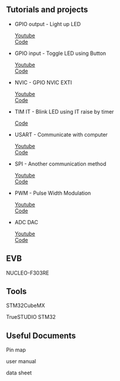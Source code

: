 
## Tutorials and projects

* GPIO output - Light up LED

  [Youtube](https://www.youtube.com/watch?v=NC-FxCnxLOs&list=PLW3_1YS4he7W4P_cRSNnJFSC1DgqUJsCB&index=1)   
  [Code](https://github.com/cilegann/2018SPRING_Opto-mechatronics-Labs/tree/master/projects/1_GPIO-LED_Blink_CUBE)   
  
* GPIO input - Toggle LED using Button

  [Youtube](https://www.youtube.com/watch?v=Po5o8U2RPC8&index=2&list=PLW3_1YS4he7W4P_cRSNnJFSC1DgqUJsCB)   
  [Code](https://github.com/cilegann/2018SPRING_Opto-mechatronics-Labs/tree/master/projects/2_GPIO-But_LED)   
  
* NVIC - GPIO NVIC EXTI

  [Youtube](https://www.youtube.com/watch?v=h8oSqBWpWUc&list=PLW3_1YS4he7W4P_cRSNnJFSC1DgqUJsCB&index=3)   
  [Code](https://github.com/cilegann/2018SPRING_Opto-mechatronics-Labs/tree/master/projects/3_GPIO_NVIC-LED_But_Blink)   
  
  
* TIM IT - Blink LED using IT raise by timer

  [Code](https://github.com/cilegann/2018SPRING_Opto-mechatronics-Labs/tree/master/projects/TIM%2BGPIO-IT_LED_Blink_CUBE) 
  
* USART - Communicate with computer

  [Youtube](https://www.youtube.com/watch?v=R-9P7RGeONM&list=PLW3_1YS4he7W4P_cRSNnJFSC1DgqUJsCB&index=4)   
  [Code](https://github.com/cilegann/2018SPRING_Opto-mechatronics-Labs/tree/master/projects/4_uart)   
  
* SPI - Another communication method

  [Youtube](https://www.youtube.com/watch?v=CRJY2LkZj78&list=PLW3_1YS4he7W4P_cRSNnJFSC1DgqUJsCB&index=5)   
  [Code](https://github.com/cilegann/2018SPRING_Opto-mechatronics-Labs/tree/master/projects/5_SPI)   
  
* PWM - Pulse Width Modulation

  [Youtube](https://www.youtube.com/watch?v=xdsOMBVUEwI&list=PLW3_1YS4he7W4P_cRSNnJFSC1DgqUJsCB&index=6)   
  [Code](https://github.com/cilegann/2018SPRING_Opto-mechatronics-Labs/tree/master/projects/6_PWM)   
  
* ADC DAC

  [Youtube]()   
  [Code]()    
  

  
## EVB

NUCLEO-F303RE

## Tools

STM32CubeMX

TrueSTUDIO STM32

## Useful Documents

Pin map

user manual

data sheet

  

